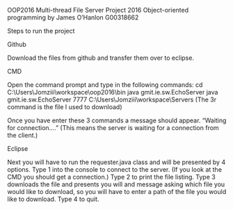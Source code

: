 OOP2016
Multi-thread File Server Project 2016
Object-oriented programming by James O’Hanlon
G00318662


Steps to run the project

Github

Download the files from github and transfer them over to eclipse.

CMD

Open the command prompt and type in the following commands:
cd C:\Users\Jomziii\workspace\oop2016\bin
java gmit.ie.sw.EchoServer
java gmit.ie.sw.EchoServer 7777 C:\Users\Jomziii\workspace\Servers
(The 3r command is the file I used to download)

Once you have enter these 3 commands a message should appear. “Waiting for connection….”
(This means the server is waiting for a connection from the client.)

Eclipse

Next you will have to run the requester.java class and will be presented by 4 options.
Type 1 into the console to connect to the server. (If you look at the CMD you should get a connection.)
Type 2 to print the file listing.
Type 3 downloads the file and presents you will and message asking which file you would like to download, so you will have to enter a path of the file you would like to download.
Type 4 to quit.
 

